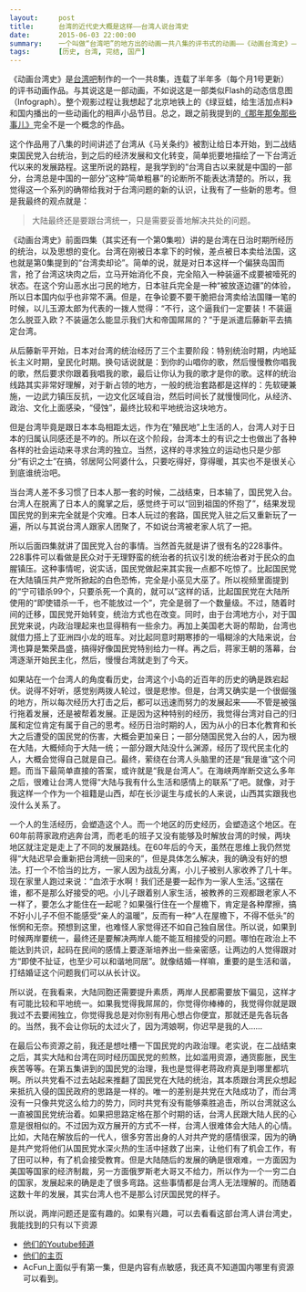 ```yaml
---
layout:     post
title:      台湾的近代史大概是这样——台湾人说台湾史
date:       2015-06-03 22:00:00
summary:    一个叫做“台湾吧”的地方出的动画一共八集的评书式的动画——《动画台湾史》——讲述了台湾从《马关条约》落入日本人之手到国民党进驻这段时间的历史。也算是给我这个大陆人带来了新的视角吧。
tags:		[历史, 台湾, 完结, 国产]
---
```

《动画台湾史》是[台湾吧](http://www.taiwanbar.cc)制作的一个一共8集，连载了半年多（每个月1号更新）的评书动画作品。与其说这是一部动画，不如说这是一部类似Flash的动态信息图（Infograph）。整个观影过程让我想起了北京地铁上的《绿豆蛙，给生活加点料》和国内播出的一些动画化的相声小品节目。总之，跟之前我提到的[《那年那兔那些事儿》](http://ftanime.github.io/2015/04/16/rabbit/)完全不是一个概念的作品。

这个作品用了八集的时间讲述了台湾从《马关条约》被割让给日本开始，到二战结束国民党入台统治，到之后的经济发展和文化转变，简单扼要地描绘了一下台湾近代以来的发展路程。这里所说的路程，是我学到的“台湾自古以来就是中国的一部分，台湾总是中国的一部分”这种“简单粗暴”的论断所不能表达清楚的。所以，我觉得这一个系列的确带给我对于台湾问题的新的认识，让我有了一些新的思考。但是我最终的观点就是：

> 大陆最终还是要跟台湾统一，只是需要妥善地解决共处的问题。

《动画台湾史》前面四集（其实还有一个第0集啦）讲的是台湾在日治时期所经历的统治，以及思想的变化。台湾在刚被日本拿下的时候，差点被日本卖给法国，这也就是第0集提到的“台湾卖却论”。简单的说，就是对日本这样一个偏狭岛国而言，抢了台湾这块肉之后，立马开始消化不良，完全陷入一种装逼不成要被噎死的状态。在这个穷山恶水出刁民的地方，日本驻兵完全是一种“被放逐边疆”的体验，所以日本国内似乎也非常不满。但是，在争论要不要干脆把台湾卖给法国赚一笔的时候，以儿玉源太郎为代表的一拨人觉得：“不行，这个逼我们一定要装！不装逼怎么脱亚入欧？不装逼怎么能显示我们大和帝国屌屌的？”于是派遣后藤新平去搞定台湾。

从后藤新平开始，日本对台湾的统治经历了三个主要阶段：特别统治时期，内地延长主义时期，皇民化时期。换句话说就是：到你的山唱你的歌，然后慢慢教你唱我的歌，然后要求你跟着我唱我的歌，最后让你认为我的歌才是你的歌。这样的统治线路其实非常好理解，对于新占领的地方，一般的统治套路都是这样的：先软硬兼施，一边武力镇压反抗，一边文化区域自治，然后时间长了就慢慢同化，从经济、政治、文化上面感染，“侵蚀”，最终比较和平地统治这块地方。

但是台湾毕竟是跟日本本岛相距太远，作为在“殖民地”上生活的人，台湾人对于日本的归属认同感还是不咋的。所以在这个阶段，台湾本土的有识之士也做出了各种各样的社会运动来寻求台湾的独立。当然，这样的寻求独立的运动也只是少部分“有识之士”在搞，邻居阿公阿婆什么，只要吃得好，穿得暖，其实也不是很关心到底谁统治吧。

当台湾人差不多习惯了日本人那一套的时候，二战结束，日本输了，国民党入台。台湾人在脱离了日本人的魔掌之后，感觉终于可以“回到祖国的怀抱了”，结果发现国民党的到来完全就是个灾难。日本人玩过的套路，国民党入驻之后又重新玩了一遍，所以与其说台湾人跟家人团聚了，不如说台湾被老家人坑了一把。

所以后面四集就讲了国民党入台的事情。当然首先就是讲了很有名的228事件。228事件可以看做是民众对于无理野蛮的统治者的抗议引发的统治者对于民众的血腥镇压。这种事情呢，说实话，国民党做起来其实我一点都不吃惊了。比起国民党在大陆镇压共产党所掀起的白色恐怖，完全是小巫见大巫了。所以视频里面提到的“宁可错杀99个，只要杀死一个真的，就可以”这样的话，比起国民党在大陆所使用的“即使错杀一千，也不能放过一个”，完全是弱了一个数量级。不过，随着时间的迁移，国民党开始转变，统治方式也在改变。同时，由于台湾地方小，对于国民党来说，内政治理起来也显得稍有一些余力。再加上美国老大哥的帮助，台湾也就借力搭上了亚洲四小龙的班车。对比起同意时期寒掺的一塌糊涂的大陆来说，台湾也算是繁荣昌盛，搞得好像国民党特别给力一样。再之后，蒋家王朝的落幕，台湾逐渐开始民主化，然后，慢慢台湾就走到了今天。

如果站在一个台湾人的角度看历史，台湾这个小岛的近百年的历史的确是跌宕起伏。说得不好听，感觉别两拨人轮过，很是悲惨。但是，台湾又确实是一个很倔强的地方，所以每次经历大打击之后，都可以迅速而努力的发展起来——不管是被强行拖着发展，还是被帮着发展。正是因为这种特别的经历，我觉得台湾对自己的归属和定位肯定有属于自己的思考。经历日治时期的人，因为从小的日本化教育和长大之后遭受的国民党的伤害，大概会更加亲日；一部分随国民党入台的人，因为根在大陆，大概倾向于大陆一统；一部分跟大陆没什么渊源，经历了现代民主化的人，大概会觉得自己就是自己。最终，萦绕在台湾人头脑里的还是“我是谁”这个问题。而当下最简单直接的答案，或许就是“我是台湾人”。在海峡两岸断交这么多年之后，很难让台湾人觉得“大陆与我有什么生活和感情上的联系”了吧。就像，对于我这样一个作为一个祖籍是山西，却在长沙诞生与成长的人来说，山西其实跟我也没什么关系了。

一个人的生活经历，会塑造这个人。而一个地区的历史经历，会塑造这个地区。在60年前蒋家政府逃奔台湾，而老毛的班子又没有能够及时解放台湾的时候，两块地区就注定是走上了不同的发展路线。在60年后的今天，虽然在思维上我仍然觉得“大陆迟早会重新把台湾统一回来的”，但是具体怎么解决，我的确没有好的想法。打一个不恰当的比方，一家人因为战乱分离，小儿子被别人家收养了几十年。现在家里人跑过来说：“血浓于水啊！我们还是要一起作为一家人生活。”这摆在谁，都不是那么好接受的吧。小儿子跟着别人家生活，被教养的三观都跟老家人不一样了，要怎么才能住在一起呢？如果强行住在一个屋檐下，肯定是各种摩擦，搞不好小儿子不但不能感受“亲人的温暖”，反而有一种“人在屋檐下，不得不低头”的怅惘和无奈。预想到这里，也难怪人家觉得还不如自己独自居住。所以说，如果到时候两岸要统一，最终还是要解决两岸人能不能互相接受的问题。哪怕在政治上不能达到共识，起码在民间的感情上要逐渐培养出一些亲密感，让两边的人觉得跟对方“即使不扯证，也至少可以和谐地同居”。就像结婚一样嘛，重要的是生活和谐，打结婚证这个问题我们可以从长计议。

所以说，在我看来，大陆同胞还需要提升素质，两岸人民都需要放下偏见，这样才有可能比较和平地统一。如果我觉得我屌屌的，你觉得你棒棒的，我觉得你就是跟我过不去要闹独立，你觉得我总是对你别有用心想占你便宜，那就还是先各玩各的。当然，我不会让你玩的太过火了，因为湾娘啊，你迟早是我的人……

在最后公布资源之前，我还是想吐槽一下国民党的内政治理。老实说，在二战结束之后，其实大陆和台湾在同时经历国民党的煎熬，比如滥用资源，通货膨胀，民生疾苦等等。在第五集讲到的国民党的治理，我也是觉得老蒋政府真是到哪里都坑啊。所以共党看不过去站起来推翻了国民党在大陆的统治，其本质跟台湾民众想起来抵抗入侵的国民政府的思路是一样的。唯一的差别是共党在大陆成功了，而台湾没有一只像共党这么给力的势力，同时共党有没有能够乘胜追击，所以台湾就这么一直被国民党统治着。如果把思路定格在那个时期的话，台湾人民跟大陆人民的心意是很相似的。不过因为双方展开的方式不一样，台湾人很难体会大陆人的心情。比如，大陆在解放后的一代人，很多穷苦出身的人对共产党的感情很深，因为的确是共产党将他们从国民党水深火热的生活中拯救了出来，让他们有了机会工作，有了田可以种，有了机会接受教育。但是大陆随后的发展的确是很艰难，一方面因为美国等国家的经济制裁，另一方面俄罗斯老大哥又不给力，所以作为一个一穷二白的国家，发展起来的确是走了很多弯路。这些事情都是台湾人无法理解的。而随着这数十年的发展，其实台湾人也不是那么讨厌国民党的样子。

所以说，两岸问题还是蛮有趣的。如果有兴趣，可以去看看这部台湾人讲台湾史，我能找到的只有以下资源

* [他们的Youtube频道](https://www.youtube.com/channel/UCRNsHFT7BFoAPBcuAa5sgEQ)
* [他们的主页](http://www.taiwanbar.cc)
* AcFun上面似乎有第一集，但是内容有点敏感，我还真不知道国内哪里有资源可以看到。
